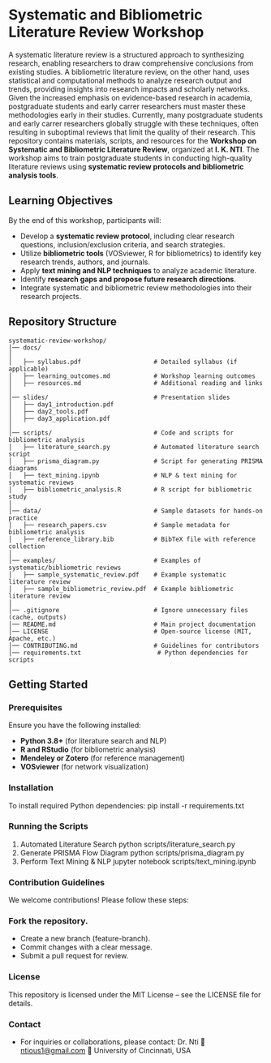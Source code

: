 # Systematic and Bibliometric Literature Review Workshop
A systematic literature review is a structured approach to synthesizing research, enabling researchers to draw comprehensive conclusions from existing studies. A bibliometric literature review, on the other hand, uses statistical and computational methods to analyze research output and trends, providing insights into research impacts and scholarly networks.
Given the increased emphasis on evidence-based research in academia, postgraduate students and early carrer researchers must master these methodologies early in their studies. Currently, many postgraduate students and early carrer researchers globally struggle with these techniques, often resulting in suboptimal reviews that limit the quality of their research. 
This repository contains materials, scripts, and resources for the **Workshop on Systematic and Bibliometric Literature Review**, organized at **I. K. NTI**. The workshop aims to train postgraduate students in conducting high-quality literature reviews using **systematic review protocols and bibliometric analysis tools**.


## Learning Objectives
By the end of this workshop, participants will:
- Develop a **systematic review protocol**, including clear research questions, inclusion/exclusion criteria, and search strategies.
- Utilize **bibliometric tools** (VOSviewer, R for bibliometrics) to identify key research trends, authors, and journals.
- Apply **text mining and NLP techniques** to analyze academic literature.
- Identify **research gaps and propose future research directions**.
- Integrate systematic and bibliometric review methodologies into their research projects.

## Repository Structure
```
systematic-review-workshop/
│── docs/                             
│             
│   ├── syllabus.pdf                    # Detailed syllabus (if applicable)
│   ├── learning_outcomes.md            # Workshop learning outcomes
│   ├── resources.md                    # Additional reading and links
│
│── slides/                             # Presentation slides
│   ├── day1_introduction.pdf
│   ├── day2_tools.pdf
│   ├── day3_application.pdf
│
│── scripts/                            # Code and scripts for bibliometric analysis
│   ├── literature_search.py            # Automated literature search script
│   ├── prisma_diagram.py               # Script for generating PRISMA diagrams
│   ├── text_mining.ipynb               # NLP & text mining for systematic reviews
│   ├── bibliometric_analysis.R         # R script for bibliometric study
│
│── data/                               # Sample datasets for hands-on practice
│   ├── research_papers.csv             # Sample metadata for bibliometric analysis
│   ├── reference_library.bib           # BibTeX file with reference collection
│
│── examples/                           # Examples of systematic/bibliometric reviews
│   ├── sample_systematic_review.pdf    # Example systematic literature review
│   ├── sample_bibliometric_review.pdf  # Example bibliometric literature review
│
│── .gitignore                          # Ignore unnecessary files (cache, outputs)
│── README.md                           # Main project documentation
│── LICENSE                             # Open-source license (MIT, Apache, etc.)
│── CONTRIBUTING.md                     # Guidelines for contributors
│── requirements.txt                     # Python dependencies for scripts
```

## Getting Started
### **Prerequisites**
Ensure you have the following installed:
- **Python 3.8+** (for literature search and NLP)
- **R and RStudio** (for bibliometric analysis)
- **Mendeley or Zotero** (for reference management)
- **VOSviewer** (for network visualization)

### **Installation**
To install required Python dependencies:
pip install -r requirements.txt

### **Running the Scripts**
1. Automated Literature Search
python scripts/literature_search.py
2. Generate PRISMA Flow Diagram
python scripts/prisma_diagram.py
3. Perform Text Mining & NLP
jupyter notebook scripts/text_mining.ipynb

### **Contribution Guidelines**
We welcome contributions! Please follow these steps:

### Fork the repository.
- Create a new branch (feature-branch).
- Commit changes with a clear message.
- Submit a pull request for review.

### License
This repository is licensed under the MIT License – see the LICENSE file for details.

### Contact
- For inquiries or collaborations, please contact: Dr. Nti
📧 ntious1@gmail.com
📍 University of Cincinnati, USA
